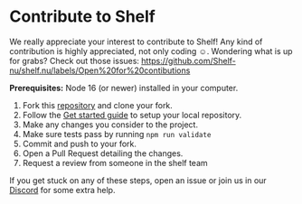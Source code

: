 # Contribute to Shelf

We really appreciate your interest to contribute to Shelf! Any kind of contribution is highly appreciated, not only coding ☺️.
Wondering what is up for grabs? Check out those issues: https://github.com/Shelf-nu/shelf.nu/labels/Open%20for%20contibutions

**Prerequisites:** Node 16 (or newer) installed in your computer.

1. Fork this [repository](https://github.com/Shelf-nu/shelf.nu) and clone your fork.
2. Follow the [Get started guide](/docs/get-started.md) to setup your local repository.
3. Make any changes you consider to the project.
4. Make sure tests pass by running `npm run validate`
5. Commit and push to your fork.
6. Open a Pull Request detailing the changes.
7. Request a review from someone in the shelf team

If you get stuck on any of these steps, open an issue or join us in our [Discord](https://discord.gg/BZ6ATKK2) for some extra help.
